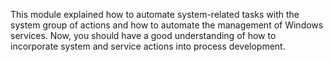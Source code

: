 This module explained how to automate system-related tasks with the system group of actions and how to automate the management of Windows services. Now, you should have a good understanding of how to incorporate system and service actions into process development.
